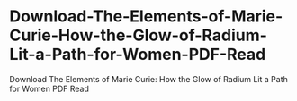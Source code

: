 # Download-The-Elements-of-Marie-Curie-How-the-Glow-of-Radium-Lit-a-Path-for-Women-PDF-Read
Download The Elements of Marie Curie: How the Glow of Radium Lit a Path for Women PDF Read
